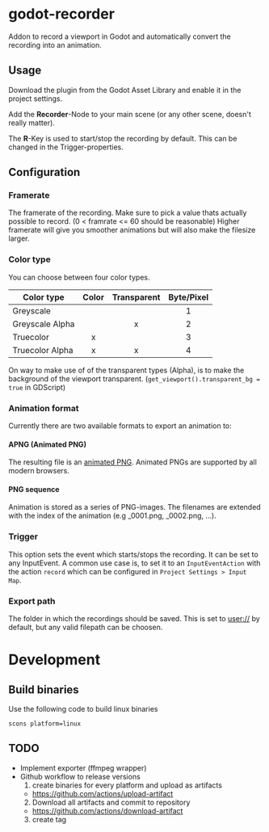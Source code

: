 # godot-recorder

Addon to record a viewport in Godot and automatically convert the recording into an animation.

## Usage
Download the plugin from the Godot Asset Library and enable it in the project settings. 

Add the **Recorder**-Node to your main scene (or any other scene, doesn't really matter). 

The **R**-Key is used to start/stop the recording by default. This can be changed in the Trigger-properties.


## Configuration
### Framerate
The framerate of the recording.
Make sure to pick a value thats actually possible to record. (0 < framrate <= 60 should be reasonable)
Higher framerate will give you smoother animations but will also make the filesize larger.


### Color type
You can choose between four color types.


| Color type | Color | Transparent | Byte/Pixel |
|-|:-:|:-:|:-:|
| Greyscale | | | 1 |
| Greyscale Alpha | | x | 2 |
| Truecolor | x | | 3 |
| Truecolor Alpha | x | x | 4 |

On way to make use of of the transparent types (Alpha), is to make the background of the viewport transparent. (`get_viewport().transparent_bg = true` in GDScript)

### Animation format
Currently there are two available formats to export an animation to:

#### APNG (Animated PNG)
The resulting file is an [animated PNG](https://developer.mozilla.org/en-US/docs/Mozilla/Tech/APNG).
Animated PNGs are supported by all modern browsers.

#### PNG sequence
Animation is stored as a series of PNG-images.
The filenames are extended with the index of the animation (e.g \_0001.png, \_0002.png, ...).

### Trigger
This option sets the event which starts/stops the recording.
It can be set to any InputEvent.
A common use case is, to set it to an `InputEventAction` with the action `record` which can be configured in `Project Settings > Input Map`.

### Export path
The folder in which the recordings should be saved. 
This is set to [user://](https://docs.godotengine.org/en/stable/tutorials/io/data_paths.html#user-path-persistent-data) by default, but any valid filepath can be choosen.



# Development
## Build binaries

Use the following code to build linux binaries
```
scons platform=linux
```



## TODO
- Implement exporter (ffmpeg wrapper)
- Github workflow to release versions
  1. create binaries for every platform and upload as artifacts
    - https://github.com/actions/upload-artifact
  2. Download all artifacts and commit to repository
    - https://github.com/actions/download-artifact
  3. create tag
